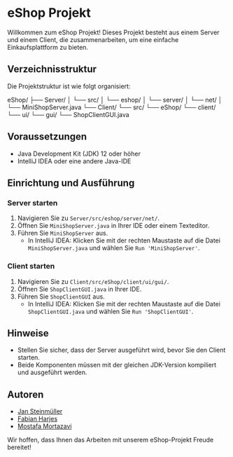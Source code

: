 # eShop Projekt

Willkommen zum eShop Projekt! Dieses Projekt besteht aus einem Server und einem Client, die zusammenarbeiten, um eine einfache Einkaufsplattform zu bieten.

## Verzeichnisstruktur

Die Projektstruktur ist wie folgt organisiert:

eShop/
├── Server/
│ └── src/
│ └── eshop/
│ └── server/
│ └── net/
│ └── MiniShopServer.java
└── Client/
└── src/
└── eShop/
└── client/
└── ui/
└── gui/
└── ShopClientGUI.java


## Voraussetzungen

- Java Development Kit (JDK) 12 oder höher
- IntelliJ IDEA oder eine andere Java-IDE

## Einrichtung und Ausführung

### Server starten

1. Navigieren Sie zu `Server/src/eshop/server/net/`.
2. Öffnen Sie `MiniShopServer.java` in Ihrer IDE oder einem Texteditor.
3. Führen Sie `MiniShopServer` aus.
   - In IntelliJ IDEA: Klicken Sie mit der rechten Maustaste auf die Datei `MiniShopServer.java` und wählen Sie `Run 'MiniShopServer'`.

### Client starten

1. Navigieren Sie zu `Client/src/eShop/client/ui/gui/`.
2. Öffnen Sie `ShopClientGUI.java` in Ihrer IDE.
3. Führen Sie `ShopClientGUI` aus.
   - In IntelliJ IDEA: Klicken Sie mit der rechten Maustaste auf die Datei `ShopClientGUI.java` und wählen Sie `Run 'ShopClientGUI'`.

## Hinweise

- Stellen Sie sicher, dass der Server ausgeführt wird, bevor Sie den Client starten.
- Beide Komponenten müssen mit der gleichen JDK-Version kompiliert und ausgeführt werden.

## Autoren

- [Jan Steinmüller](https://github.com/Janst1000)
- [Fabian Harjes](github.com/UnravelRules)
- [Mostafa Mortazavi](https://github.com/smostafaa)


Wir hoffen, dass Ihnen das Arbeiten mit unserem eShop-Projekt Freude bereitet!
